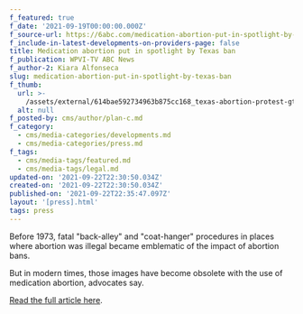```yaml
---
f_featured: true
f_date: '2021-09-19T00:00:00.000Z'
f_source-url: https://6abc.com/medication-abortion-put-in-spotlight-by-texas-ban/11031008/
f_include-in-latest-developments-on-providers-page: false
title: Medication abortion put in spotlight by Texas ban
f_publication: WPVI-TV ABC News
f_author-2: Kiara Alfonseca
slug: medication-abortion-put-in-spotlight-by-texas-ban
f_thumb:
  url: >-
    /assets/external/614bae592734963b875cc168_texas-abortion-protest-gty-jc-210909_1631200352185_hpmain_16x9_992.jpg
  alt: null
f_posted-by: cms/author/plan-c.md
f_category:
  - cms/media-categories/developments.md
  - cms/media-categories/press.md
f_tags:
  - cms/media-tags/featured.md
  - cms/media-tags/legal.md
updated-on: '2021-09-22T22:30:50.034Z'
created-on: '2021-09-22T22:30:50.034Z'
published-on: '2021-09-22T22:35:47.097Z'
layout: '[press].html'
tags: press
---
```


Before 1973, fatal "back-alley" and "coat-hanger" procedures in places where abortion was illegal became emblematic of the impact of abortion bans.  
  
But in modern times, those images have become obsolete with the use of medication abortion, advocates say.

[Read the full article here](https://6abc.com/medication-abortion-put-in-spotlight-by-texas-ban/11031008/).
